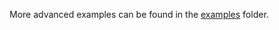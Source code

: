 More advanced examples can be found in the [examples](https://github.com/iotaledger/wallet.rs/tree/develop/bindings/nodejs/examples) folder.
